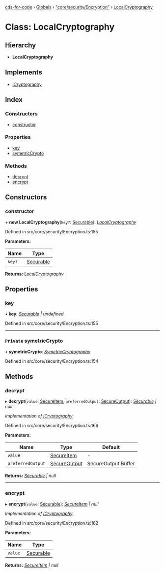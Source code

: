 [cds-for-code](../README.md) › [Globals](../globals.md) › ["core/security/Encryption"](../modules/_core_security_encryption_.md) › [LocalCryptography](_core_security_encryption_.localcryptography.md)

# Class: LocalCryptography

## Hierarchy

* **LocalCryptography**

## Implements

* [ICryptography](../interfaces/_core_security_types_.icryptography.md)

## Index

### Constructors

* [constructor](_core_security_encryption_.localcryptography.md#constructor)

### Properties

* [key](_core_security_encryption_.localcryptography.md#key)
* [symetricCrypto](_core_security_encryption_.localcryptography.md#private-symetriccrypto)

### Methods

* [decrypt](_core_security_encryption_.localcryptography.md#decrypt)
* [encrypt](_core_security_encryption_.localcryptography.md#encrypt)

## Constructors

###  constructor

\+ **new LocalCryptography**(`key?`: [Securable](../modules/_core_security_types_.md#securable)): *[LocalCryptography](_core_security_encryption_.localcryptography.md)*

Defined in src/core/security/Encryption.ts:155

**Parameters:**

Name | Type |
------ | ------ |
`key?` | [Securable](../modules/_core_security_types_.md#securable) |

**Returns:** *[LocalCryptography](_core_security_encryption_.localcryptography.md)*

## Properties

###  key

• **key**: *[Securable](../modules/_core_security_types_.md#securable) | undefined*

Defined in src/core/security/Encryption.ts:155

___

### `Private` symetricCrypto

• **symetricCrypto**: *[SymetricCryptography](_core_security_encryption_.symetriccryptography.md)*

Defined in src/core/security/Encryption.ts:154

## Methods

###  decrypt

▸ **decrypt**(`value`: [SecureItem](_core_security_types_.secureitem.md), `preferredOutput`: [SecureOutput](../enums/_core_security_types_.secureoutput.md)): *[Securable](../modules/_core_security_types_.md#securable) | null*

*Implementation of [ICryptography](../interfaces/_core_security_types_.icryptography.md)*

Defined in src/core/security/Encryption.ts:166

**Parameters:**

Name | Type | Default |
------ | ------ | ------ |
`value` | [SecureItem](_core_security_types_.secureitem.md) | - |
`preferredOutput` | [SecureOutput](../enums/_core_security_types_.secureoutput.md) | SecureOutput.Buffer |

**Returns:** *[Securable](../modules/_core_security_types_.md#securable) | null*

___

###  encrypt

▸ **encrypt**(`value`: [Securable](../modules/_core_security_types_.md#securable)): *[SecureItem](_core_security_types_.secureitem.md) | null*

*Implementation of [ICryptography](../interfaces/_core_security_types_.icryptography.md)*

Defined in src/core/security/Encryption.ts:162

**Parameters:**

Name | Type |
------ | ------ |
`value` | [Securable](../modules/_core_security_types_.md#securable) |

**Returns:** *[SecureItem](_core_security_types_.secureitem.md) | null*
